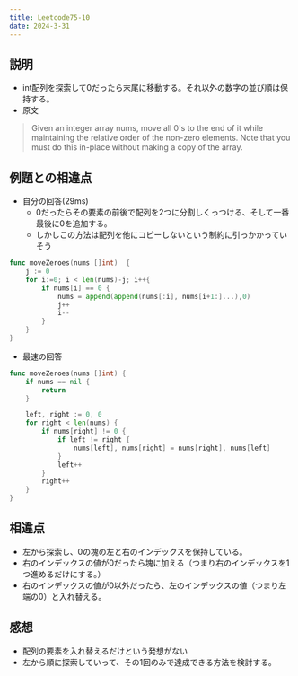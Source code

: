 ```yaml
---
title: Leetcode75-10
date: 2024-3-31
---
```

## 説明

+ int配列を探索して0だったら末尾に移動する。それ以外の数字の並び順は保持する。
+ 原文
>Given an integer array nums, move all 0's to the end of it while maintaining the relative order of the non-zero elements.
>Note that you must do this in-place without making a copy of the array.

## 例題との相違点

+ 自分の回答(29ms)
  + 0だったらその要素の前後で配列を2つに分割しくっつける、そして一番最後に0を追加する。
  + しかしこの方法は配列を他にコピーしないという制約に引っかかっていそう

```go
func moveZeroes(nums []int)  {
    j := 0
    for i:=0; i < len(nums)-j; i++{
        if nums[i] == 0 {
            nums = append(append(nums[:i], nums[i+1:]...),0)
            j++
            i--
        }
    }
}
```

+ 最速の回答

```go
func moveZeroes(nums []int) {
	if nums == nil {
		return 
	}

	left, right := 0, 0
	for right < len(nums) {
		if nums[right] != 0 {
			if left != right {
				nums[left], nums[right] = nums[right], nums[left]
			}
            left++
		}
		right++
	}
}
```

## 相違点

+ 左から探索し、0の塊の左と右のインデックスを保持している。
+ 右のインデックスの値が0だったら塊に加える（つまり右のインデックスを1つ進めるだけにする。）
+ 右のインデックスの値が0以外だったら、左のインデックスの値（つまり左端の0）と入れ替える。

## 感想

+ 配列の要素を入れ替えるだけという発想がない
+ 左から順に探索していって、その1回のみで達成できる方法を検討する。
